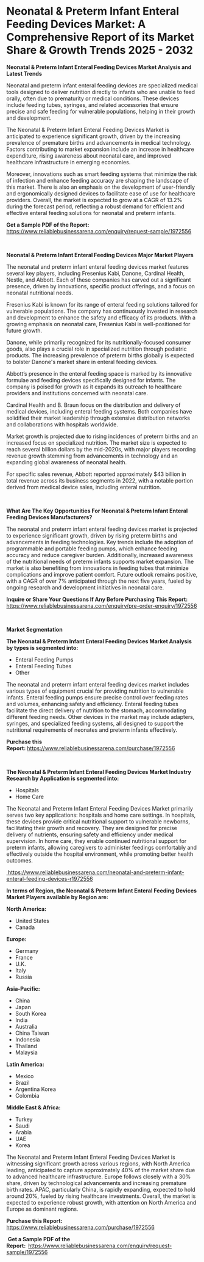 <p><h1>Neonatal & Preterm Infant Enteral Feeding Devices Market: A Comprehensive Report of its Market Share & Growth Trends 2025 - 2032</h1></p><p><strong>Neonatal & Preterm Infant Enteral Feeding Devices Market Analysis and Latest Trends</strong></p>
<p><p>Neonatal and preterm infant enteral feeding devices are specialized medical tools designed to deliver nutrition directly to infants who are unable to feed orally, often due to prematurity or medical conditions. These devices include feeding tubes, syringes, and related accessories that ensure precise and safe feeding for vulnerable populations, helping in their growth and development.</p><p>The Neonatal & Preterm Infant Enteral Feeding Devices Market is anticipated to experience significant growth, driven by the increasing prevalence of premature births and advancements in medical technology. Factors contributing to market expansion include an increase in healthcare expenditure, rising awareness about neonatal care, and improved healthcare infrastructure in emerging economies. </p><p>Moreover, innovations such as smart feeding systems that minimize the risk of infection and enhance feeding accuracy are shaping the landscape of this market. There is also an emphasis on the development of user-friendly and ergonomically designed devices to facilitate ease of use for healthcare providers. Overall, the market is expected to grow at a CAGR of 13.2% during the forecast period, reflecting a robust demand for efficient and effective enteral feeding solutions for neonatal and preterm infants.</p></p>
<p><strong>Get a Sample PDF of the Report:&nbsp;</strong> <a href="https://www.reliablebusinessarena.com/enquiry/request-sample/1972556?utm_campaign=3187&utm_medium=2&utm_source=Github&utm_content=ia&utm_term=16042025&utm_id=neonatal-preterm-infant-enteral-feeding-devices">https://www.reliablebusinessarena.com/enquiry/request-sample/1972556</a></p>
<p>&nbsp;</p>
<p><strong>Neonatal & Preterm Infant Enteral Feeding Devices Major Market Players</strong></p>
<p><p>The neonatal and preterm infant enteral feeding devices market features several key players, including Fresenius Kabi, Danone, Cardinal Health, Nestle, and Abbott. Each of these companies has carved out a significant presence, driven by innovations, specific product offerings, and a focus on neonatal nutritional needs.</p><p>Fresenius Kabi is known for its range of enteral feeding solutions tailored for vulnerable populations. The company has continuously invested in research and development to enhance the safety and efficacy of its products. With a growing emphasis on neonatal care, Fresenius Kabi is well-positioned for future growth.</p><p>Danone, while primarily recognized for its nutritionally-focused consumer goods, also plays a crucial role in specialized nutrition through pediatric products. The increasing prevalence of preterm births globally is expected to bolster Danone's market share in enteral feeding devices.</p><p>Abbott’s presence in the enteral feeding space is marked by its innovative formulae and feeding devices specifically designed for infants. The company is poised for growth as it expands its outreach to healthcare providers and institutions concerned with neonatal care.</p><p>Cardinal Health and B. Braun focus on the distribution and delivery of medical devices, including enteral feeding systems. Both companies have solidified their market leadership through extensive distribution networks and collaborations with hospitals worldwide.</p><p>Market growth is projected due to rising incidences of preterm births and an increased focus on specialized nutrition. The market size is expected to reach several billion dollars by the mid-2020s, with major players recording revenue growth stemming from advancements in technology and an expanding global awareness of neonatal health.</p><p>For specific sales revenue, Abbott reported approximately $43 billion in total revenue across its business segments in 2022, with a notable portion derived from medical device sales, including enteral nutrition.</p></p>
<p>&nbsp;</p>
<p><strong>What Are The Key Opportunities For Neonatal & Preterm Infant Enteral Feeding Devices Manufacturers?</strong></p>
<p><p>The neonatal and preterm infant enteral feeding devices market is projected to experience significant growth, driven by rising preterm births and advancements in feeding technologies. Key trends include the adoption of programmable and portable feeding pumps, which enhance feeding accuracy and reduce caregiver burden. Additionally, increased awareness of the nutritional needs of preterm infants supports market expansion. The market is also benefiting from innovations in feeding tubes that minimize complications and improve patient comfort. Future outlook remains positive, with a CAGR of over 7% anticipated through the next five years, fueled by ongoing research and development initiatives in neonatal care.</p></p>
<p><strong>Inquire or Share Your Questions If Any Before Purchasing This Report:</strong> <a href="https://www.reliablebusinessarena.com/enquiry/pre-order-enquiry/1972556?utm_campaign=3187&utm_medium=2&utm_source=Github&utm_content=ia&utm_term=16042025&utm_id=neonatal-preterm-infant-enteral-feeding-devices">https://www.reliablebusinessarena.com/enquiry/pre-order-enquiry/1972556</a></p>
<p>&nbsp;</p>
<p><strong>Market Segmentation</strong></p>
<p><strong>The Neonatal & Preterm Infant Enteral Feeding Devices Market Analysis by types is segmented into:</strong></p>
<p><ul><li>Enteral Feeding Pumps</li><li>Enteral Feeding Tubes</li><li>Other</li></ul></p>
<p><p>The neonatal and preterm infant enteral feeding devices market includes various types of equipment crucial for providing nutrition to vulnerable infants. Enteral feeding pumps ensure precise control over feeding rates and volumes, enhancing safety and efficiency. Enteral feeding tubes facilitate the direct delivery of nutrition to the stomach, accommodating different feeding needs. Other devices in the market may include adapters, syringes, and specialized feeding systems, all designed to support the nutritional requirements of neonates and preterm infants effectively.</p></p>
<p><strong>Purchase this Report:&nbsp;</strong><a href="https://www.reliablebusinessarena.com/purchase/1972556?utm_campaign=3187&utm_medium=2&utm_source=Github&utm_content=ia&utm_term=16042025&utm_id=neonatal-preterm-infant-enteral-feeding-devices">https://www.reliablebusinessarena.com/purchase/1972556</a></p>
<p>&nbsp;</p>
<p><strong>The Neonatal & Preterm Infant Enteral Feeding Devices Market Industry Research by Application is segmented into:</strong></p>
<p><ul><li>Hospitals</li><li>Home Care</li></ul></p>
<p><p>The Neonatal and Preterm Infant Enteral Feeding Devices Market primarily serves two key applications: hospitals and home care settings. In hospitals, these devices provide critical nutritional support to vulnerable newborns, facilitating their growth and recovery. They are designed for precise delivery of nutrients, ensuring safety and efficiency under medical supervision. In home care, they enable continued nutritional support for preterm infants, allowing caregivers to administer feedings comfortably and effectively outside the hospital environment, while promoting better health outcomes.</p></p>
<p><a href="https://www.reliablebusinessarena.com/neonatal-and-preterm-infant-enteral-feeding-devices-r1972556?utm_campaign=3187&utm_medium=2&utm_source=Github&utm_content=ia&utm_term=16042025&utm_id=neonatal-preterm-infant-enteral-feeding-devices">&nbsp;https://www.reliablebusinessarena.com/neonatal-and-preterm-infant-enteral-feeding-devices-r1972556</a></p>
<p><strong>In terms of Region, the Neonatal & Preterm Infant Enteral Feeding Devices Market Players available by Region are:</strong></p>
<p>
    <p> <strong> North America: </strong>
        <ul>
            <li>United States</li>
            <li>Canada</li>
        </ul>
        </p> 
    <p> <strong> Europe: </strong>
        <ul>
            <li>Germany</li>
            <li>France</li>
            <li>U.K.</li>
            <li>Italy</li>
            <li>Russia</li>
        </ul>
        </p> 
    <p> <strong> Asia-Pacific: </strong>
        <ul>
            <li>China</li>
            <li>Japan</li>
            <li>South Korea</li>
            <li>India</li>
            <li>Australia</li>
            <li>China Taiwan</li>
            <li>Indonesia</li>
            <li>Thailand</li>
            <li>Malaysia</li>
        </ul>
        </p> 
    <p> <strong> Latin America: </strong>
        <ul>
            <li>Mexico</li>
            <li>Brazil</li>
            <li>Argentina Korea</li>
            <li>Colombia</li>
        </ul>
        </p> 
    <p> <strong> Middle East & Africa: </strong>
        <ul>
            <li>Turkey</li>
            <li>Saudi</li>
            <li>Arabia</li>
            <li>UAE</li>
            <li>Korea</li>
        </ul>
    </p>
    </p>
<p><p>The Neonatal and Preterm Infant Enteral Feeding Devices Market is witnessing significant growth across various regions, with North America leading, anticipated to capture approximately 40% of the market share due to advanced healthcare infrastructure. Europe follows closely with a 30% share, driven by technological advancements and increasing premature birth rates. APAC, particularly China, is rapidly expanding, expected to hold around 20%, fueled by rising healthcare investments. Overall, the market is expected to experience robust growth, with attention on North America and Europe as dominant regions.</p></p>
<p><strong>Purchase this Report: </strong><a href="https://www.reliablebusinessarena.com/purchase/1972556?utm_campaign=3187&utm_medium=2&utm_source=Github&utm_content=ia&utm_term=16042025&utm_id=neonatal-preterm-infant-enteral-feeding-devices">https://www.reliablebusinessarena.com/purchase/1972556</a></p>
<p>&nbsp;<strong>Get a Sample PDF of the Report:&nbsp;&nbsp;</strong><a href="https://www.reliablebusinessarena.com/enquiry/request-sample/1972556?utm_campaign=3187&utm_medium=2&utm_source=Github&utm_content=ia&utm_term=16042025&utm_id=neonatal-preterm-infant-enteral-feeding-devices">https://www.reliablebusinessarena.com/enquiry/request-sample/1972556</a></p>
<p><strong></strong></p>
<p><p></p><p></p><p></p></p>